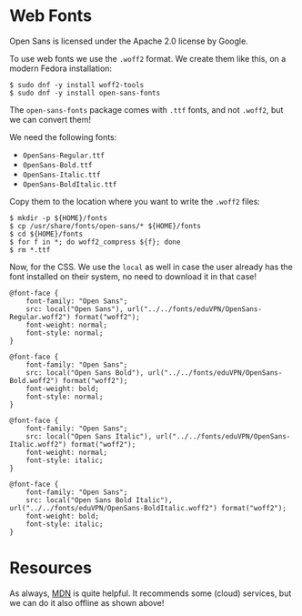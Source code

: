 # Web Fonts

Open Sans is licensed under the Apache 2.0 license by Google.

To use web fonts we use the `.woff2` format. We create them like this, on a 
modern Fedora installation:

    $ sudo dnf -y install woff2-tools
    $ sudo dnf -y install open-sans-fonts

The `open-sans-fonts` package comes with `.ttf` fonts, and not `.woff2`, but we 
can convert them! 

We need the following fonts:

* `OpenSans-Regular.ttf`
* `OpenSans-Bold.ttf`
* `OpenSans-Italic.ttf`
* `OpenSans-BoldItalic.ttf`

Copy them to the location where you want to write the `.woff2` files:

    $ mkdir -p ${HOME}/fonts
    $ cp /usr/share/fonts/open-sans/* ${HOME}/fonts
    $ cd ${HOME}/fonts
    $ for f in *; do woff2_compress ${f}; done
    $ rm *.ttf

Now, for the CSS. We use the `local` as well in case the user already has the
font installed on their system, no need to download it in that case!

    @font-face {
        font-family: "Open Sans";
        src: local("Open Sans"), url("../../fonts/eduVPN/OpenSans-Regular.woff2") format("woff2");
        font-weight: normal;
        font-style: normal;
    }

    @font-face {
        font-family: "Open Sans";
        src: local("Open Sans Bold"), url("../../fonts/eduVPN/OpenSans-Bold.woff2") format("woff2");
        font-weight: bold;
        font-style: normal;
    }

    @font-face {
        font-family: "Open Sans";
        src: local("Open Sans Italic"), url("../../fonts/eduVPN/OpenSans-Italic.woff2") format("woff2");
        font-weight: normal;
        font-style: italic;
    }

    @font-face {
        font-family: "Open Sans";
        src: local("Open Sans Bold Italic"), url("../../fonts/eduVPN/OpenSans-BoldItalic.woff2") format("woff2");
        font-weight: bold;
        font-style: italic;
    }

# Resources

As always, 
[MDN](https://developer.mozilla.org/en-US/docs/Learn/CSS/Styling_text/Web_fonts) 
is quite helpful. It recommends some (cloud) services, but we can do it also 
offline as shown above!
